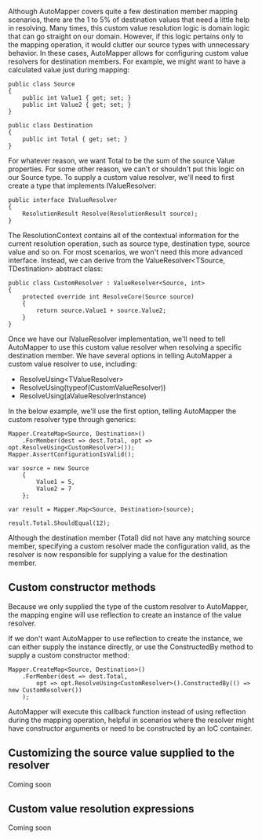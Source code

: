 Although AutoMapper covers quite a few destination member mapping scenarios, there are the 1 to 5% of destination values that need a little help in resolving.  Many times, this custom value resolution logic is domain logic that can go straight on our domain.  However, if this logic pertains only to the mapping operation, it would clutter our source types with unnecessary behavior.  In these cases, AutoMapper allows for configuring custom value resolvers for destination members.  For example, we might want to have a calculated value just during mapping:

    public class Source
    {
    	public int Value1 { get; set; }
    	public int Value2 { get; set; }
    }
    
    public class Destination
    {
    	public int Total { get; set; }
    }

For whatever reason, we want Total to be the sum of the source Value properties.  For some other reason, we can't or shouldn't put this logic on our Source type.  To supply a custom value resolver, we'll need to first create a type that implements IValueResolver:

    public interface IValueResolver
    {
    	ResolutionResult Resolve(ResolutionResult source);
    }

The ResolutionContext contains all of the contextual information for the current resolution operation, such as source type, destination type, source value and so on.  For most scenarios, we won't need this more advanced interface.  Instead, we can derive from the ValueResolver&lt;TSource, TDestination&gt; abstract class:

    public class CustomResolver : ValueResolver<Source, int>
    {
    	protected override int ResolveCore(Source source)
    	{
    		return source.Value1 + source.Value2;
    	}
    }

Once we have our IValueResolver implementation, we'll need to tell AutoMapper to use this custom value resolver when resolving a specific destination member.  We have several options in telling AutoMapper a custom value resolver to use, including:

* ResolveUsing&lt;TValueResolver&gt;
* ResolveUsing(typeof(CustomValueResolver))
* ResolveUsing(aValueResolverInstance)

In the below example, we'll use the first option, telling AutoMapper the custom resolver type through generics:

    Mapper.CreateMap<Source, Destination>()
    	.ForMember(dest => dest.Total, opt => opt.ResolveUsing<CustomResolver>());
    Mapper.AssertConfigurationIsValid();
    
    var source = new Source
    	{
    		Value1 = 5,
    		Value2 = 7
    	};
    
    var result = Mapper.Map<Source, Destination>(source);
    
    result.Total.ShouldEqual(12);

Although the destination member (Total) did not have any matching source member, specifying a custom resolver made the configuration valid, as the resolver is now responsible for supplying a value for the destination member.  
## Custom constructor methods
Because we only supplied the type of the custom resolver to AutoMapper, the mapping engine will use reflection to create an instance of the value resolver.

If we don't want AutoMapper to use reflection to create the instance, we can either supply the instance directly, or use the ConstructedBy method to supply a custom constructor method:

    Mapper.CreateMap<Source, Destination>()
    	.ForMember(dest => dest.Total, 
    		opt => opt.ResolveUsing<CustomResolver>().ConstructedBy(() => new CustomResolver())
    	);

AutoMapper will execute this callback function instead of using reflection during the mapping operation, helpful in scenarios where the resolver might have constructor arguments or need to be constructed by an IoC container.
## Customizing the source value supplied to the resolver
Coming soon
## Custom value resolution expressions
Coming soon